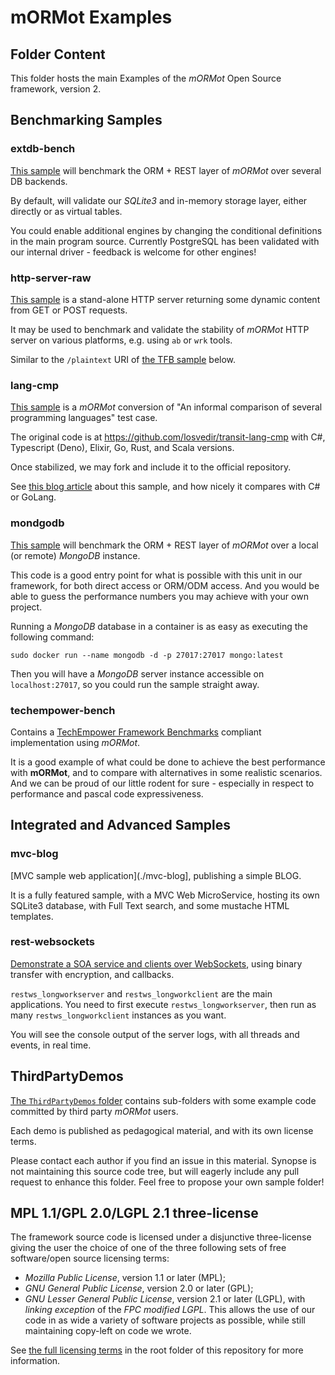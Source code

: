 # mORMot Examples

## Folder Content

This folder hosts the main Examples of the *mORMot* Open Source framework, version 2.

## Benchmarking Samples

### extdb-bench

[This sample](./extdb-bench) will benchmark the ORM + REST layer of *mORMot* over several DB backends.

By default, will validate our *SQLite3* and in-memory storage layer, either directly or as virtual tables.

You could enable additional engines by changing the conditional definitions in the main program source. Currently PostgreSQL has been validated with our internal driver - feedback is welcome for other engines!

### http-server-raw

[This sample](./http-server-raw) is a stand-alone HTTP server returning some dynamic content from GET or POST requests.

It may be used to benchmark and validate the stability of *mORMot* HTTP server on various platforms, e.g. using `ab` or `wrk` tools.

Similar to the `/plaintext` URI of [the TFB sample](#techempower-bench) below.

### lang-cmp

[This sample](./lang-cmp) is a *mORMot* conversion of "An informal comparison of several programming languages" test case.

The original code is at https://github.com/losvedir/transit-lang-cmp with C#, Typescript (Deno), Elixir, Go, Rust, and Scala versions.

Once stabilized, we may fork and include it to the official repository.

See [this blog article](https://blog.synopse.info/?post/2022/11/26/Modern-Pascal-is-Still-in-the-Race) about this sample, and how nicely it compares with C# or GoLang.

### mondgodb

[This sample](./mongodb) will benchmark the ORM + REST layer of *mORMot* over a local (or remote) *MongoDB* instance.

This code is a good entry point for what is possible with this unit in our framework, for both direct access or ORM/ODM access.
And you would be able to guess the performance numbers you may achieve with your own project.

Running a *MongoDB* database in a container is as easy as executing the following command:

    sudo docker run --name mongodb -d -p 27017:27017 mongo:latest

Then you will have a *MongoDB* server instance accessible on `localhost:27017`, so you could run the sample straight away.

### techempower-bench

Contains a [TechEmpower Framework Benchmarks](https://www.techempower.com/benchmarks) compliant implementation using *mORMot*.

It is a good example of what could be done to achieve the best performance with **mORMot**, and to compare with alternatives in some realistic scenarios. And we can be proud of our little rodent for sure - especially in respect to performance and pascal code expressiveness.

## Integrated and Advanced Samples

### mvc-blog

[MVC sample web application](./mvc-blog], publishing a simple BLOG.

It is a fully featured sample, with a MVC Web MicroService, hosting its own SQLite3 database, with Full Text search, and some mustache HTML templates.

### rest-websockets

[Demonstrate a SOA service and clients over WebSockets](./rest-websockets), using binary transfer with encryption, and callbacks.

`restws_longworkserver` and `restws_longworkclient` are the main applications. You need to first execute `restws_longworkserver`, then run as many `restws_longworkclient` instances as you want.

You will see the console output of the server logs, with all threads and events, in real time.

## ThirdPartyDemos

[The `ThirdPartyDemos` folder](./ThirdPartyDemos) contains sub-folders with some example code committed by third party *mORMot* users.

Each demo is published as pedagogical material, and with its own license terms.

Please contact each author if you find an issue in this material. Synopse is not maintaining this source code tree, but will eagerly include any pull request to enhance this folder. Feel free to propose your own sample folder!

## MPL 1.1/GPL 2.0/LGPL 2.1 three-license

The framework source code is licensed under a disjunctive three-license giving the user the choice of one of the three following sets of free software/open source licensing terms:
- *Mozilla Public License*, version 1.1 or later (MPL);
- *GNU General Public License*, version 2.0 or later (GPL);
- *GNU Lesser General Public License*, version 2.1 or later (LGPL), with *linking exception* of the *FPC modified LGPL*.
This allows the use of our code in as wide a variety of software projects as possible, while still maintaining copy-left on code we wrote.

See [the full licensing terms](../LICENCE.md) in the root folder of this repository for more information.
